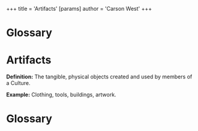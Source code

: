 +++
 title = 'Artifacts'
[params]
	author = 'Carson West'
+++
# Glossary

# Artifacts 
**Definition:** The tangible, physical objects created and used by members of a Culture.

**Example:** Clothing, tools, buildings, artwork.

# Glossary